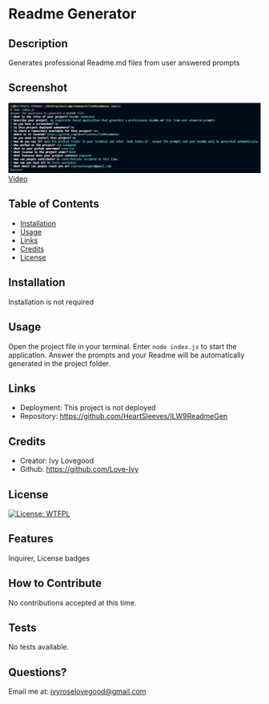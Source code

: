 # Readme Generator

## Description

Generates professional Readme.md files from user answered prompts

## Screenshot

![Screenshot](./assets/screenshot/screenshot.png)
[Video](https://drive.google.com/file/d/17iP3Y9t4BDca2VMxdrBJhD864zM1AlMd/view?usp=sharing)

## Table of Contents

- [Installation](#installation)
- [Usage](#usage)
- [Links](#links)
- [Credits](#credits)
- [License](#license)

## Installation

Installation is not required

## Usage

Open the project file in your terminal. Enter `node index.js` to start the application. Answer the prompts and your Readme will be automatically generated in the project folder.

## Links

- Deployment: This project is not deployed
- Repository: https://github.com/HeartSleeves/ILW9ReadmeGen

## Credits

- Creator: Ivy Lovegood
- Github: https://github.com/Love-Ivy

## License

[![License: WTFPL](https://img.shields.io/badge/License-WTFPL-brightgreen.svg)](http://www.wtfpl.net/about/)

## Features

Inquirer, License badges

## How to Contribute

No contributions accepted at this time.

## Tests

No tests available.

## Questions?

Email me at: ivyroselovegood@gmail.com
